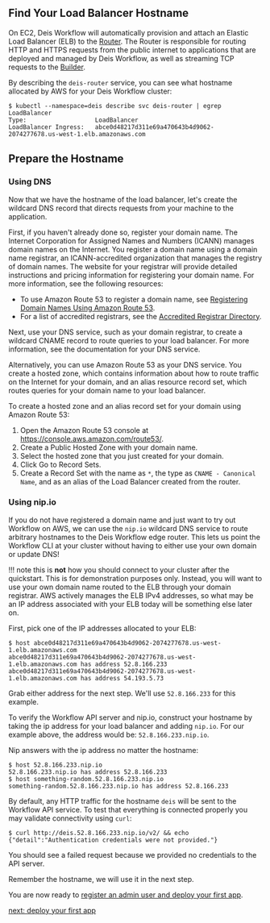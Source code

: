 ## Find Your Load Balancer Hostname

On EC2, Deis Workflow will automatically provision and attach an Elastic Load Balancer (ELB) to the
[Router][]. The Router is responsible for routing HTTP and HTTPS requests from the public internet
to applications that are deployed and managed by Deis Workflow, as well as streaming TCP requests
to the [Builder][].

By describing the `deis-router` service, you can see what hostname allocated by AWS for your Deis
Workflow cluster:

```shell
$ kubectl --namespace=deis describe svc deis-router | egrep LoadBalancer
Type:                   LoadBalancer
LoadBalancer Ingress:   abce0d48217d311e69a470643b4d9062-2074277678.us-west-1.elb.amazonaws.com
```

## Prepare the Hostname

### Using DNS

Now that we have the hostname of the load balancer, let's create the wildcard DNS record that
directs requests from your machine to the application.

First, if you haven't already done so, register your domain name. The Internet Corporation for
Assigned Names and Numbers (ICANN) manages domain names on the Internet. You register a domain name
using a domain name registrar, an ICANN-accredited organization that manages the registry of domain
names. The website for your registrar will provide detailed instructions and pricing information
for registering your domain name. For more information, see the following resources:

 - To use Amazon Route 53 to register a domain name, see [Registering Domain Names Using Amazon Route 53](http://docs.aws.amazon.com/Route53/latest/DeveloperGuide/registrar.html).
 - For a list of accredited registrars, see the [Accredited Registrar Directory](www.internic.net/regist.html).

Next, use your DNS service, such as your domain registrar, to create a wildcard CNAME record to
route queries to your load balancer. For more information, see the documentation for your DNS
service.

Alternatively, you can use Amazon Route 53 as your DNS service. You create a hosted zone, which
contains information about how to route traffic on the Internet for your domain, and an alias
resource record set, which routes queries for your domain name to your load balancer.

To create a hosted zone and an alias record set for your domain using Amazon Route 53:

 1. Open the Amazon Route 53 console at https://console.aws.amazon.com/route53/.
 2. Create a Public Hosted Zone with your domain name.
 3. Select the hosted zone that you just created for your domain.
 4. Click Go to Record Sets.
 5. Create a Record Set with the name as `*`, the type as `CNAME - Canonical Name`, and as an alias
    of the Load Balancer created from the router.

### Using nip.io

If you do not have registered a domain name and just want to try out Workflow on AWS, we can use
the `nip.io` wildcard DNS service to route arbitrary hostnames to the Deis Workflow edge router.
This lets us point the Workflow CLI at your cluster without having to either use your own domain or
update DNS!

!!! note
	this is **not** how you should connect to your cluster after the quickstart. This is
	for demonstration purposes only. Instead, you will want to use your own domain name routed to
	the ELB through your domain registrar. AWS actively manages the ELB IPv4 addresses, so what may
	be an IP address associated with your ELB today will be something else later on.

First, pick one of the IP addresses allocated to your ELB:

```shell
$ host abce0d48217d311e69a470643b4d9062-2074277678.us-west-1.elb.amazonaws.com
abce0d48217d311e69a470643b4d9062-2074277678.us-west-1.elb.amazonaws.com has address 52.8.166.233
abce0d48217d311e69a470643b4d9062-2074277678.us-west-1.elb.amazonaws.com has address 54.193.5.73
```

Grab either address for the next step. We'll use `52.8.166.233` for this example.

To verify the Workflow API server and nip.io, construct your hostname by taking
the ip address for your load balancer and adding `nip.io`. For our example
above, the address would be: `52.8.166.233.nip.io`.

Nip answers with the ip address no matter the hostname:

```shell
$ host 52.8.166.233.nip.io
52.8.166.233.nip.io has address 52.8.166.233
$ host something-random.52.8.166.233.nip.io
something-random.52.8.166.233.nip.io has address 52.8.166.233
```

By default, any HTTP traffic for the hostname `deis` will be sent to the Workflow API service. To
test that everything is connected properly you may validate connectivity using `curl`:

```shell
$ curl http://deis.52.8.166.233.nip.io/v2/ && echo
{"detail":"Authentication credentials were not provided."}
```

You should see a failed request because we provided no credentials to the API server.

Remember the hostname, we will use it in the next step.

You are now ready to [register an admin user and deploy your first app](../../deploy-an-app.md).

[next: deploy your first app](../../deploy-an-app.md)


[builder]: ../../../understanding-workflow/components.md#builder-builder-slugbuilder-and-dockerbuilder
[router]: ../../../understanding-workflow/components.md#router
